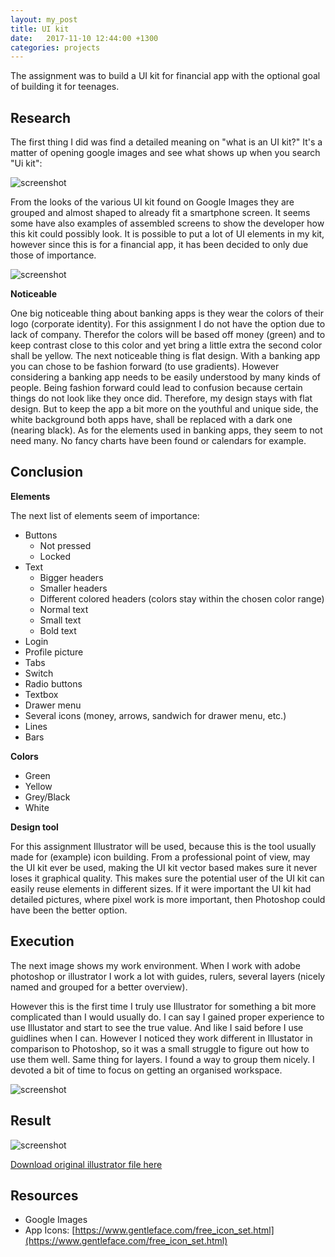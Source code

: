 ```yaml
---
layout: my_post
title: UI kit
date:   2017-11-10 12:44:00 +1300
categories: projects
---
```


The assignment was to build a UI kit for financial app with the optional goal of building it for teenages. 

## Research

The first thing I did was find a detailed meaning on "what is an UI kit?" It's a matter of opening google images and see what shows up when you search "Ui kit": 

![screenshot]({{site.url}}\assets\uikit\screenshots\kit_examples.JPG)

From the looks of the various UI kit found on Google Images they are grouped and almost shaped to already fit a smartphone screen. It seems some have also examples of assembled screens to show the developer how this kit could possibly look. It is possible to put a lot of UI elements in my kit, however since this is for a financial app, it has been decided to only due those of importance. 

![screenshot]({{site.url}}\assets\uikit\screenshots\app_examples.JPG)

**Noticeable**

One big noticeable thing about banking apps is they wear the colors of their logo (corporate identity). For this assignment I do not have the option due to lack of company. Therefor the colors will be based off money (green) and to keep contrast close to this color and yet bring a little extra the second color shall be yellow. 
The next noticeable thing is flat design. With a banking app you can chose to be fashion forward (to use gradients). However considering a banking app needs to be easily understood by many kinds of people. Being fashion forward could lead to confusion because certain things do not look like they once did. Therefore, my design stays with flat design.
But to keep the app a bit more on the youthful and unique side, the white background both apps have, shall be replaced with a dark one (nearing black).
As for the elements used in banking apps, they seem to not need many. No fancy charts have been found or calendars for example.

## Conclusion

**Elements**

The next list of elements seem of importance: 
+ Buttons
  -	Not pressed
  - Locked
+ Text
  - Bigger headers
  - Smaller headers
  - Different colored headers (colors stay within the chosen color range)
  - Normal text
  - Small text
  - Bold text
+ Login
+ Profile picture
+ Tabs
+ Switch
+ Radio buttons
+ Textbox
+ Drawer menu
+ Several icons (money, arrows, sandwich for drawer menu, etc.)
+ Lines
+ Bars

**Colors**

+ Green
+ Yellow
+ Grey/Black
+ White

**Design tool**

For this assignment Illustrator will be used, because this is the tool usually made for (example) icon building. From a professional point of view, may the UI kit ever be used, making the UI kit vector based makes sure it never loses it graphical quality. This makes sure the potential user of the UI kit can easily reuse elements in different sizes. If it were important the UI kit had detailed pictures, where pixel work is more important, then Photoshop could have been the better option. 

## Execution

The next image shows my work environment. When I work with adobe photoshop or illustrator I work a lot with guides, rulers, several layers (nicely named and grouped for a better overview). 

However this is the first time I truly use Illustrator for something a bit more complicated than I would usually do. I can say I gained proper experience to use Illustator and start to see the true value. And like I said before I use guidlines when I can. However I noticed they work different in Illustator in comparison to Photoshop, so it was a small struggle to figure out how to use them well. Same thing for layers. I found a way to group them nicely. I devoted a bit of time to focus on getting an organised workspace. 

![screenshot]({{site.url}}\assets\uikit\screenshots\screenshot_workspace.png)

## Result 

![screenshot]({{site.url}}\assets\uikit\UIkit_FinancialAppV2.JPG)

[Download original illustrator file here]({{site.url}}\assets\uikit\UIkit_FinancialApp.ai)

## Resources

* Google Images
* App Icons: [https://www.gentleface.com/free_icon_set.html](https://www.gentleface.com/free_icon_set.html)

<br>
